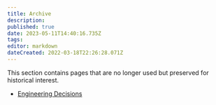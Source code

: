 ```yaml
---
title: Archive
description: 
published: true
date: 2023-05-11T14:40:16.735Z
tags: 
editor: markdown
dateCreated: 2022-03-18T22:26:28.071Z
---
```


This section contains pages that are no longer used but preserved for historical interest.

- [Engineering Decisions](/en/engineering/archive/decisions)